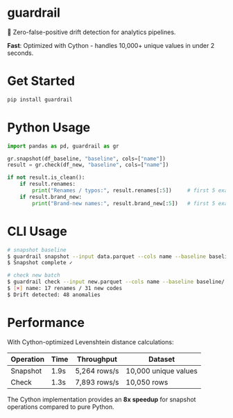 # guardrail

🚦  Zero-false-positive drift detection for analytics pipelines.

**Fast**: Optimized with Cython - handles 10,000+ unique values in under 2 seconds.

# Get Started
```bash
pip install guardrail
```

# Python Usage
```python
import pandas as pd, guardrail as gr

gr.snapshot(df_baseline, "baseline", cols=["name"])
result = gr.check(df_new, "baseline", cols=["name"])

if not result.is_clean():
    if result.renames:
        print("Renames / typos:", result.renames[:5])     # first 5 examples
    if result.brand_new:
        print("Brand-new names:", result.brand_new[:5])   # first 5 examples
```

# CLI Usage
```bash
# snapshot baseline
$ guardrail snapshot --input data.parquet --cols name --baseline baseline/
$ Snapshot complete ✓

# check new batch
$ guardrail check --input new.parquet --cols name --baseline baseline/
$ [✖] name: 17 renames / 31 new codes
$ Drift detected: 48 anomalies 
```

# Performance

With Cython-optimized Levenshtein distance calculations:

| Operation | Time | Throughput | Dataset |
|-----------|------|------------|---------|
| Snapshot | 1.9s | 5,264 rows/s | 10,000 unique values |
| Check | 1.3s | 7,893 rows/s | 10,050 rows |

The Cython implementation provides an **8x speedup** for snapshot operations compared to pure Python.